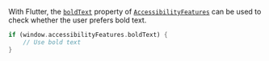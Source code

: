 With Flutter, the [`boldText`](https://api.flutter.dev/flutter/dart-ui/AccessibilityFeatures/boldText.html) property of [`AccessibilityFeatures`](https://api.flutter.dev/flutter/dart-ui/AccessibilityFeatures-class.html) can be used to check whether the user prefers bold text.

```dart
if (window.accessibilityFeatures.boldText) {
    // Use bold text
}
```
